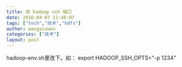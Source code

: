 ```yaml
---
title: 改 hadoop ssh 端口
date: 2016-04-07 11:48:07
tags: ["tech","技术","hdfs"]
author: wangxiuwen
categories: ["技术"]
layout: post
---
```



hadoop-env.sh里改下。如：
 export HADOOP_SSH_OPTS="-p 1234"


